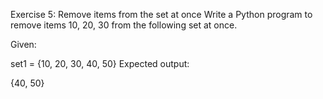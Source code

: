 Exercise 5: Remove items from the set at once
Write a Python program to remove items 10, 20, 30 from the following set at once.

Given:

set1 = {10, 20, 30, 40, 50}
Expected output:

{40, 50}
